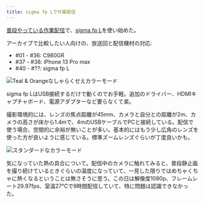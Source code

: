```yaml
---
title: sigma fp Lで作業配信
---
```

[普段やっている作業配信](https://www.youtube.com/c/r7kamura)で、[sigma fp L](https://www.amazon.co.jp/dp/B0916G94WV)を使い始めた。

アーカイブで比較したい人向けの、放送回と配信機材の対応:

*   #01 - #36: C980GR
*   #37 - #38: iPhone 13 Pro max
*   #40 - #??: sigma fp L

![](https://lh3.googleusercontent.com/docs/ADP-6oE05y9Lhhcc-zqF6h717OU0r1pPErcQsD5jpD-2s47I2GtNO3Kqlf__RMZuIFjxl4MdrtwmnDidHwUqgGERDX3r_cyEmZFczTGyYhwM9RgjRH6hktA-3F9n2CWm6vhraWq9l1KhZ00wgFC3z3MuFQsPuVvaQmlUFRj46OFwaKlZbUlP7VjeXuf4VjkzVvX0Ys8oljDa8cSXWuurUHEcmxvdPBCz2vBreQ903iGJZH0LG4OtpZZEBrIJ28QU1PtoSQD8JYLt55jZvWcH59AktG7EpMxd-lg0PcMUcF-mkmngHgTjP5sK57xZEn_g17r5fztKPHcLwt7tkluH1tZ3n5yq6haenN_dEJAdbcS8oA-aIXhOyn5lm_tFFWMaIJKEu7ywmWSFKH-RH4SjFwS-_B2rxQPAUWssL0fpIFSMXZ_1Q8nspmwkb36UzORaXyYXJeskwseNTQqlohg_4u-l27TgqcxcYT82wWJP_Ng5nwh1pmUlwPLSMl8kVXFdhNgKTOKyZXrnusXRp9Y9YV4Qmc9pgHE54EMozm8YqEqqCVpnkYsKFUgOLgcalC_ZkRmFrFkCy4WFxk8MySugn5VW_fdMSsbO5-xiZ1_eOU4MSRPGNhbyb_T3WCC53gfphZukxkPmbKGyjr22TO6LaV03kgCrNREYVuc1vh_U1vnAnmIP2xUDpLGwk3sfGCHSQ_NeUxdrDS237OH1RQ5AqKnblLiqHWhT_mPQZpFWIxx_-PUoYyv6pz8X1AuSybly4Jvv4OwcAT_w1AH0mvoz3ppF5aVwRpS7OsMO7up7PaXWl-mEAMEs78OFWCO62JEowRF3uYYnTk7Eao_xLjcbqod1pyENBLkczOswRUA5hc18yfzwBWyMD8wcC3rgS4b9_7S5rdQI-7IPFHbMbG0HQQfiqyI6vwmIbY8GO_zx3Ux92xuwhAGC5AsFdBT_hfQvHwodX3LUnUDUEBUBMHfXRdl-ikDtmGMJsqqZcTMS4u4VoB4GsiATDglLUHpPUgGEXgMZ-r_IzQmYU-4TdRZaw0mAXZvg9ay38A4yyhX1ezYSnnqxdOzn9hdx7Pqqlo1-h_FKu5wA_0uMaTmUYp1qSnlB1cMyL35nXPGwe8HS2bPNTDFdXFkiA4So52dJVzg3ZxJrE7s9_6bIJQ-O4-gJv2-tm6FglFW5UQwa7DPB17Hjj_1ThMfI3xlEjw3EzXjxygeS9-u_j_8y3l74LMnjSemQFvMaPkHQn9RT8O1uDtdq19Gv9M8_ "Teal & Orangeなしゃらくせえカラーモード")

sigma fp LはUSB接続するだけで動くのでお手軽。追加のドライバー、HDMIキャプチャボード、電源アダプターなど要らなくて楽。

撮影環境的には、レンズの焦点距離が45mm、カメラと自分との距離が2m、カメラの高さが床から1.4mで、4mのUSBケーブルでPCと接続している。配信で使う場合、空間的に余裕が無いことが多い。基本的にはもう少し広角のレンズを使った方が良いように感じている。標準ズームレンズぐらいが丁度良いかも。

![](https://lh3.googleusercontent.com/docs/ADP-6oGBt7MQbRqRnLiJl_EhAQMkCmYHZrAxdzKZXVdyJnL81YQeRfvGGFdrKM2PqaKWAe95DQjo7WfSv_wPuLB9qWDICvUeiPxwXVv-JSuFHPOjxU42k-G-JEq5K5pJFv1kAbilrQcDmUWfWXtASznmrBOQ04f5Y3WvHZsIpUhOwycG9odT3tYBWu9mbXY7RjaOym9WYqtFYDQcT6mg-oFsYDn5y2ySdGFs0uHFLoRNo-CeNmTNYxgfGZZCzaumWoV6qmK0JFF2X99AbUdmg9IcVqS0WOgQA_s7SU2KvOVFZCidSW9jcyM3SWzdpPq-Eyc4nRcjyyaGm7Sj4NIbDVL-yQ024T47SOsZYhvf-hYcDHskOzAXWc4zW1-j7gb-Rw_1bypfMSEFWoZZwe4MuBcv_4ufA7ZbYilnnpxSZ4YftSo3OLL5C1pC-AVOxlqM1UBwQmw7VdjGsPsQZ6xIO_vGUv2TZsuo3FRkYOpvicKoS4WQLtGaqXoZHTdZNXMnhpuq9Ndv8w-88WUdccggTIJmHPmAOND8ytTg9_R-HmEgStEb_0ZBKP8_4NkXcOH5nUPPR3GuIN8YU64JD-EgV3-0GKqlo8DAn7VkmMNtczEaT2w--Jo0CcFXD5qwvW24iYo9-3jh1GEo0Kfs80BS3GuhgXq9mY1Pjcqz8berQruK5RixJnchKGjGxVdGy8lJh47GSTALTwgwnROh_QDW5baHTM0KRDikHwLTVK7h3VJhV_CWG60roqA_rXjXRCkdijsYN0WtX9yrQTX3WKs9cL_WafHN8FfPW2om_9Dbavtga6tPdGk-sOZPcWK0rc5rL0oAOQnqmQEvkYJNJW8wFd41PgWIPLkSvwVB0noeA_nNw39G_Zjl4nVMiBWxlwgdoxkvYVsls1LCasLXcdJTj2f-VcO_mV_ZZKA6x80H5V4QrGXX1epLlFkqs9eTvZUpaudxs6t8ujSA-pKFosf9O8u4FJ-NswC3MXbXCcWMNOTQDuHbRenZfD8glXBCSTUahdSLT33AeMdhiyytGD-sIYJFoHkoSNhw8kzizkp4EsZvXvC3Z_BoUQJu6sgoUY3XQCjFZL32Eomt545sBUDDZqFDJN_CM74R_m0FMsWJThDym-wWZkLFiRtVPpdLkyXkKtrz7XQopqBsiyRA_lzBjiObmHOLMJPcv8GcSGcyzyIXl6-FNSGpxRun2nWMG8MER2Sf7iJ2WPYjIqkp7hwzSMpLliWlNJRSFE7VS6-pCO-_9Zdv7xav "スタンダードなカラーモード")

気になっていた熱の具合について。配信中のカメラに触れてみると、普段静止画を撮り続けているときぐらいの温度になっていて、一見した限りではめちゃくちゃに熱くなるということは無さそうに思う。この日は解像度1080p、フレームレート29.97fps、室温27℃で9時間配信していて、特に問題は認識できなかった。
